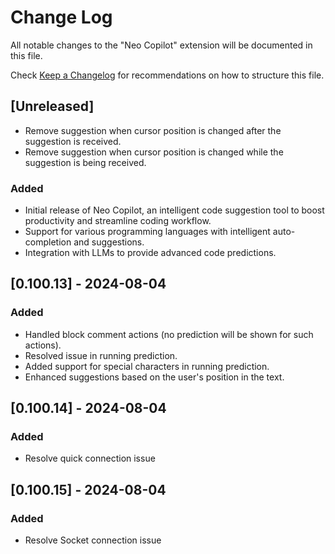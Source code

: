 # Change Log

All notable changes to the "Neo Copilot" extension will be documented in this file.

Check [Keep a Changelog](http://keepachangelog.com/) for recommendations on how to structure this file.

## [Unreleased]
- Remove suggestion when cursor position is changed after the suggestion is received.
- Remove suggestion when cursor position is changed while the suggestion is being received.

### Added
- Initial release of Neo Copilot, an intelligent code suggestion tool to boost productivity and streamline coding workflow.
- Support for various programming languages with intelligent auto-completion and suggestions.
- Integration with LLMs to provide advanced code predictions.

## [0.100.13] - 2024-08-04

### Added
- Handled block comment actions (no prediction will be shown for such actions).
- Resolved issue in running prediction.
- Added support for special characters in running prediction.
- Enhanced suggestions based on the user's position in the text.

## [0.100.14] - 2024-08-04

### Added
- Resolve quick connection issue

## [0.100.15] - 2024-08-04

### Added
- Resolve Socket connection issue